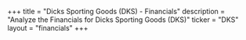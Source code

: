+++
title = "Dicks Sporting Goods (DKS) - Financials"
description = "Analyze the Financials for Dicks Sporting Goods (DKS)"
ticker = "DKS"
layout = "financials"
+++

